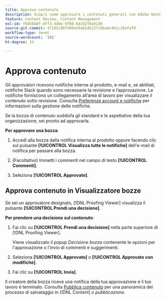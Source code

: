 ```yaml
---
title: Approva contenuto
description: Scopri come approvare i contenuti generati con Adobe GenStudio for Performance Marketing.
feature: Content Review, Content Management
exl-id: f6458d8f-dff3-448e-9f08-6d192f8a91d9
source-git-commit: 47195c08f500e50a01db127c6badc461c10afaf9
workflow-type: tm+mt
source-wordcount: '191'
ht-degree: 1%

---
```


# Approva contenuto

Gli approvatori ricevono notifiche interne al prodotto, e-mail e, se abilitati, notifiche Slack quando sono necessarie la revisione e l’approvazione. Le notifiche forniscono un collegamento all’area di lavoro per visualizzare il contenuto sotto revisione. Consulta [Preferenze account e notifiche](https://experienceleague.adobe.com/en/docs/core-services/interface/features/account-preferences) per informazioni sulla gestione delle notifiche.

Se la bozza di contenuto soddisfa gli standard e le aspettative della tua organizzazione, sei pronto ad approvarla.

**Per approvare una bozza**:

1. Accedi alla bozza dalla notifica interna al prodotto oppure facendo clic sul pulsante **[!UICONTROL Visualizza tutte le notifiche]** dell&#39;e-mail di notifica per passare alla bozza.

1. (Facoltativo) Immetti i commenti nel campo di testo **[!UICONTROL Commenti]**.

1. Seleziona **[!UICONTROL Approvato]**.

## Approva contenuto in Visualizzatore bozze

Se sei un approvatore designato, [!DNL Proofing Viewer] visualizza il pulsante **[!UICONTROL Prendi una decisione]**.

**Per prendere una decisione sul contenuto**:

1. Fai clic su **[!UICONTROL Prendi una decisione]** nella parte superiore di [!DNL Proofing Viewer].

   Viene visualizzato il popup _Decisione bozza_ contenente le opzioni per l&#39;approvazione o l&#39;invio di commenti e suggerimenti.

1. Seleziona **[!UICONTROL Approvato]** o **[!UICONTROL Approvato con modifiche]**.

1. Fai clic su **[!UICONTROL Invia]**.

Il creatore della bozza riceve una notifica della tua approvazione e il tuo lavoro è terminato. Consulta [Pubblica contenuto](/help/user-guide/approvals/publish-content.md) per una panoramica del processo di salvataggio in [!DNL Content] o _pubblicazione_.

